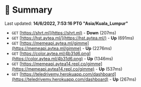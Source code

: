 # 📖 Summary
Last updated: **14/6/2022, 7:53:16 PTG "Asia/Kuala_Lumpur"**

- `GET` [https://shrt.ml](https://shrt.ml) - **Down** (207ms)
- `GET` [https://hst.aytea.ml/](https://hst.aytea.ml/) - **Up** (691ms)
- `GET` [https://memeapi.aytea.ml/gimme](https://memeapi.aytea.ml/gimme) - **Up** (2276ms)
- `GET` [https://color.aytea.ml/4b31d6.png](https://color.aytea.ml/4b31d6.png) - **Up** (1346ms)
- `GET` [https://memeapi.aytea14.repl.co/gimme](https://memeapi.aytea14.repl.co/gimme) - **Up** (537ms)
- `GET` [https://teledrivemy.herokuapp.com/dashboard](https://teledrivemy.herokuapp.com/dashboard) - **Up** (267ms)
